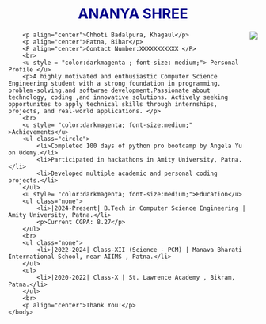 <html>
    <head>
        <title>resume</title>
    </head>
    <body>
        <h1 style="color:darkblue" align="center"> ANANYA SHREE </h1>
        <img src="photo 1.jpeg" align="right">

        <p align="center">Chhoti Badalpura, Khagaul</p>
        <p align="center">Patna, Bihar</p>
        <P align="center">Contact Number:XXXXXXXXXXX </P>
        <br>
        <u style = "color:darkmagenta ; font-size: medium;"> Personal Profile </u>
        <p>A highly motivated and enthusiastic Computer Science Engineering student with a strong foundation in programming, problem-solving,and softwrae development.Passionate about technology, coding ,and innovative solutions. Actively seeking opportunites to apply technical skills through internships, projects, and real-world applications. </p>
        <br>
        <u style= "color:darkmagenta; font-size:medium;" >Achievements</u>
        <ul class="circle">
            <li>Completed 100 days of python pro bootcamp by Angela Yu on Udemy.</li>
            <li>Participated in hackathons in Amity University, Patna.</li>
            <li>Developed multiple academic and personal coding projects.</li>
        </ul>
        <u style= "color:darkmagenta; font-size:medium;">Education</u>
        <ul class="none">
            <li>|2024-Present| B.Tech in Computer Science Engineering | Amity University, Patna.</li>
            <p>Current CGPA: 8.27</p>
        </ul>
        <br>
        <ul class="none">
            <li>|2022-2024| Class-XII (Science - PCM) | Manava Bharati International School, near AIIMS , Patna.</li>
        </ul>
        <ul>
            <li>|2020-2022| Class-X | St. Lawrence Academy , Bikram, Patna.</li>
        </ul>
        <br>
        <p align="center">Thank You!</p>
    </body>
</html>    
